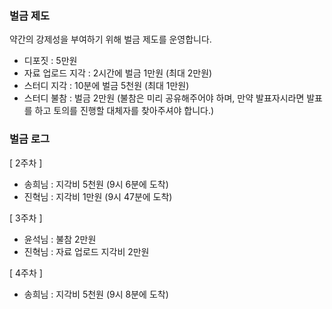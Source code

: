 ### 벌금 제도

약간의 강제성을 부여하기 위해 벌금 제도를 운영합니다.

- 디포짓 : 5만원
- 자료 업로드 지각 : 2시간에 벌금 1만원 (최대 2만원)
- 스터디 지각 : 10분에 벌금 5천원 (최대 1만원)
- 스터디 불참 : 벌금 2만원 (불참은 미리 공유해주어야 하며, 만약 발표자시라면 발표를 하고 토의를 진행할 대체자를 찾아주셔야 합니다.)

### 벌금 로그

[ 2주차 ]

- 송희님 : 지각비 5천원 (9시 6분에 도착)
- 진혁님 : 지각비 1만원 (9시 47분에 도착)

[ 3주차 ]
- 윤석님 : 불참 2만원
- 진혁님 : 자료 업로드 지각비 2만원

[ 4주차 ]
- 송희님 : 지각비 5천원 (9시 8분에 도착)
